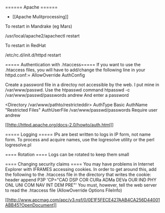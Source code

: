 ====== Apache ======

  * [[Apache Mulitprocessing]]


To restart in Mandrake (eg Mars)

/usr/local/apache2/apachectl restart

To restart in RedHat

/etc/rc.d/init.d/httpd restart


===== Authentication with .htaccess=====
If you want to use the .htaccess files, you will have to add/change the following line in your httpd.conf:=
  AllowOverride AuthConfig



Create a password file in a directoy not accessible by the web.  I put mine in /var/www/passwd. Use the htpasswd command
  htpasswd -c /var/www/passwd/passwords andrew
And enter a password

<Directory /var/www/pathto/restricteddir>
  AuthType Basic
  AuthName "Restricted Files"
  AuthUserFile /var/www/passwd/passwords
  Require user andrew
</Directory>

[[http://httpd.apache.org/docs-2.0/howto/auth.html]]


===== Logging =====
IPs are best written to logs in IP form, not name form.  To process and acquire names, use the logresolve utility or the perl logresolve.pl

==== Rotation ====
Logs can be rotated to keep them small

==== Changing security claims ====
You may have problems in Internet Explorer with IFRAMES accessing cookies.  In order to get around this, add the following to the .htaccess file in the directory that writes the cookie:
  header append P3P 'CP="CAO DSP COR CURa ADMa DEVa OUR IND PHY ONL UNI COM NAV INT DEM PRE"'
You must, however, tell the web server to read the .htaccess file (AllowOverride Options FileInfo)


[[http://www.apcmag.com/apc/v3.nsf/0/0E1F5FECE427AAB4CA256D44001ABB45?OpenDocument]]
